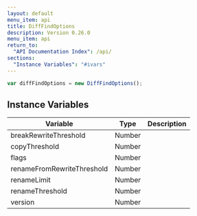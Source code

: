 ```yaml
---
layout: default
menu_item: api
title: DiffFindOptions
description: Version 0.26.0
menu_item: api
return_to:
  "API Documentation Index": /api/
sections:
  "Instance Variables": "#ivars"
---
```


```js
var diffFindOptions = new DiffFindOptions();
```

## <a name="ivars"></a>Instance Variables

| Variable | Type | Description |
| --- | --- | --- |
| <a name="breakRewriteThreshold"></a>breakRewriteThreshold | Number |  |
| <a name="copyThreshold"></a>copyThreshold | Number |  |
| <a name="flags"></a>flags | Number |  |
| <a name="renameFromRewriteThreshold"></a>renameFromRewriteThreshold | Number |  |
| <a name="renameLimit"></a>renameLimit | Number |  |
| <a name="renameThreshold"></a>renameThreshold | Number |  |
| <a name="version"></a>version | Number |  |

